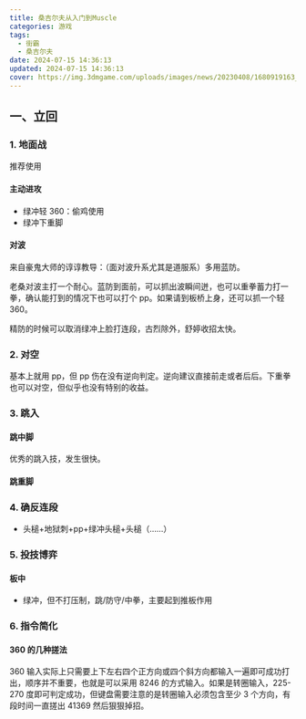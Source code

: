 ```yaml
---
title: 桑吉尔夫从入门到Muscle
categories: 游戏
tags:
  - 街霸
  - 桑吉尔夫
date: 2024-07-15 14:36:13
updated: 2024-07-15 14:36:13
cover: https://img.3dmgame.com/uploads/images/news/20230408/1680919163_735041.jpg
---
```

## 一、立回

### 1. 地面战

推荐使用
#### 主动进攻

+ 绿冲轻 360：偷鸡使用
+ 绿冲下重脚
#### 对波

来自豪鬼大师的谆谆教导：（面对波升系尤其是道服系）多用蓝防。

老桑对波主打一个耐心。蓝防到面前，可以抓出波瞬间迸，也可以重拳蓄力打一拳，确认能打到的情况下也可以打个 pp。如果请到板桥上身，还可以抓一个轻 360。

精防的时候可以取消绿冲上脸打连段，古烈除外，舒婷收招太快。

### 2. 对空

基本上就用 pp，但 pp 伤在没有逆向判定。逆向建议直接前走或者后后。下重拳也可以对空，但似乎也没有特别的收益。

### 3. 跳入

#### 跳中脚

优秀的跳入技，发生很快。

#### 跳重脚



### 4. 确反连段

+ 头槌+地狱刺+pp+绿冲头槌+头槌（……）

### 5. 投技博弈

#### 板中

+ 绿冲，但不打压制，跳/防守/中拳，主要起到推板作用

### 6. 指令简化

#### 360 的几种搓法

360 输入实际上只需要上下左右四个正方向或四个斜方向都输入一遍即可成功打出，顺序并不重要，也就是可以采用 8246 的方式输入。如果是转圈输入，225-270 度即可判定成功，但键盘需要注意的是转圈输入必须包含至少 3 个方向，有段时间一直搓出 41369 然后狠狠掉招。